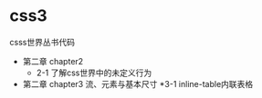 # css3
csss世界丛书代码

* 第二章 chapter2
	* 2-1 了解css世界中的未定义行为
* 第二章 chapter3 流、元素与基本尺寸
    *3-1 inline-table内联表格

